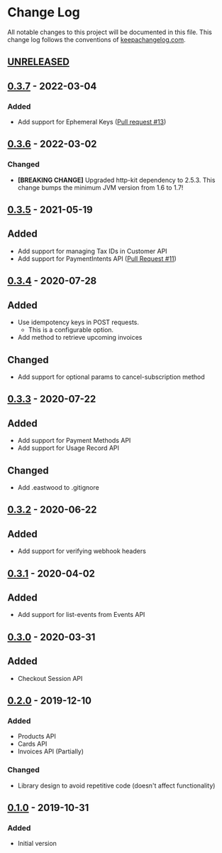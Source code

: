 # Change Log
All notable changes to this project will be documented in this file. This change log follows the conventions of [keepachangelog.com](http://keepachangelog.com/).

## [UNRELEASED]

## [0.3.7] - 2022-03-04
### Added
- Add support for Ephemeral Keys ([Pull request #13](https://github.com/gethop-dev/payments.stripe/pull/13))

## [0.3.6] - 2022-03-02
### Changed
- **[BREAKING CHANGE]** Upgraded http-kit dependency to 2.5.3. This change bumps the minimum JVM version from 1.6 to 1.7!

## [0.3.5] - 2021-05-19
## Added
- Add support for managing Tax IDs in Customer API
- Add support for PaymentIntents API ([Pull Request #11](https://github.com/gethop-dev/payments.stripe/pull/11))

## [0.3.4] - 2020-07-28
## Added
- Use idempotency keys in POST requests.
  - This is a configurable option.
- Add method to retrieve upcoming invoices
## Changed
- Add support for optional params to cancel-subscription method

## [0.3.3] - 2020-07-22
## Added
- Add support for Payment Methods API
- Add support for Usage Record API
## Changed
- Add .eastwood to .gitignore

## [0.3.2] - 2020-06-22
## Added
- Add support for verifying webhook headers

## [0.3.1] - 2020-04-02
## Added
- Add support for list-events from Events API

## [0.3.0] - 2020-03-31
## Added
- Checkout Session API

## [0.2.0] - 2019-12-10
### Added
- Products API
- Cards API
- Invoices API (Partially)
### Changed
- Library design to avoid repetitive code (doesn't affect functionality)

## [0.1.0] - 2019-10-31
### Added
- Initial version

[UNRELEASED]:  https://github.com/gethop-dev/payments.stripe/compare/0.3.7...HEAD
[0.3.7]: https://github.com/gethop-dev/payments.stripe/releases/tag/0.3.7
[0.3.6]: https://github.com/gethop-dev/payments.stripe/releases/tag/0.3.6
[0.3.5]: https://github.com/gethop-dev/payments.stripe/releases/tag/0.3.5
[0.3.4]: https://github.com/gethop-dev/payments.stripe/releases/tag/0.3.4
[0.3.3]: https://github.com/gethop-dev/payments.stripe/releases/tag/0.3.3
[0.3.2]: https://github.com/gethop-dev/payments.stripe/releases/tag/0.3.2
[0.3.1]: https://github.com/gethop-dev/payments.stripe/releases/tag/v0.3.1
[0.3.0]: https://github.com/gethop-dev/payments.stripe/releases/tag/0.3.0
[0.2.0]: https://github.com/gethop-dev/payments.stripe/releases/tag/0.2.0
[0.1.0]: https://github.com/gethop-dev/payments.stripe/releases/tag/0.1.0
